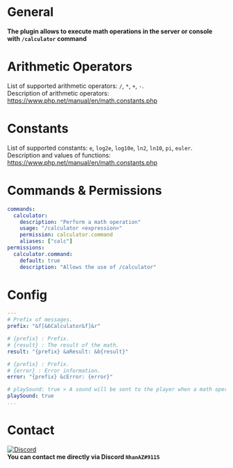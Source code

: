 # General
**The plugin allows to execute math operations in the server or console with `/calculator` command**

# Arithmetic Operators
List of supported arithmetic operators: `/`, `*`, `+`, `-`.  
Description of arithmetic operators: https://www.php.net/manual/en/math.constants.php

# Constants
List of supported constants: `e`, `log2e`, `log10e`, `ln2`, `ln10`, `pi`, `euler`.  
Description and values of functions: https://www.php.net/manual/en/math.constants.php

# Commands & Permissions
```yaml
commands:
  calculator:
    description: "Perform a math operation"
    usage: "/calculator <expression>"
    permission: calculator.command
    aliases: ["calc"]
permissions:
  calculator.command:
    default: true
    description: "Allows the use of /calculator"
```

# Config
```yaml
---
# Prefix of messages.
prefix: "&f[&6Calculator&f]&r"

# {prefix} : Prefix.
# {result} : The result of the math.
result: "{prefix} &aResult: &b{result}"

# {prefix} : Prefix.
# {error} : Error information.
error: "{prefix} &cError: {error}"

# playSound: true > A sound will be sent to the player when a math operation is performed.
playSound: true
...

```

# Contact
[![Discord](https://img.shields.io/discord/986553214889517088?label=discord&color=7289DA&logo=discord)](https://discord.gg/j2X83ujT6c)\
**You can contact me directly via Discord `NhanAZ#9115`**
